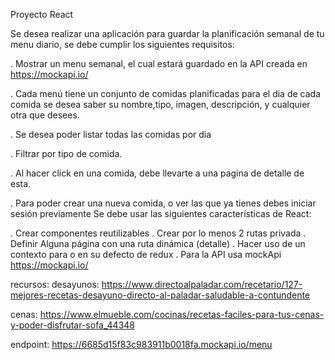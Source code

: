 Proyecto React

Se desea realizar una aplicación para guardar la planificación semanal de tu menu diario, se debe cumplir los siguientes requisitos:

. Mostrar un menu semanal, el cual estará guardado en la API creada en https://mockapi.io/

. Cada menú tiene un conjunto de comidas planificadas para el dia de cada comida se desea saber su nombre,tipo, imagen, descripción, y cualquier otra que desees.

. Se desea poder listar todas las comidas por dia

. Filtrar por tipo de comida.

. Al hacer click en una comida, debe llevarte a una pagina de detalle de esta.

. Para poder crear una nueva comida, o ver las que ya tienes debes iniciar sesión previamente Se debe usar las siguientes características de React:

. Crear componentes reutilizables
. Crear por lo menos 2 rutas privada
. Definir Alguna página con una ruta dinámica (detalle)
. Hacer uso de un contexto para o en su defecto de redux
. Para la API usa mockApi https://mockapi.io/

recursos:
desayunos: https://www.directoalpaladar.com/recetario/127-mejores-recetas-desayuno-directo-al-paladar-saludable-a-contundente

cenas: https://www.elmueble.com/cocinas/recetas-faciles-para-tus-cenas-y-poder-disfrutar-sofa_44348

endpoint:
https://6685d15f83c983911b0018fa.mockapi.io/menu
